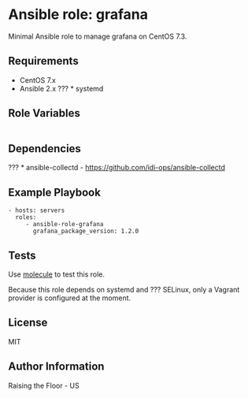 Ansible role: grafana
=========

Minimal Ansible role to manage grafana on CentOS 7.3.

Requirements
------------

 * CentOS 7.x
 * Ansible 2.x
 ??? * systemd

Role Variables
--------------

```
```

Dependencies
------------

??? * ansible-collectd - https://github.com/idi-ops/ansible-collectd

Example Playbook
----------------

    - hosts: servers
      roles:
         - ansible-role-grafana
           grafana_package_version: 1.2.0

Tests
-----

Use [molecule](https://github.com/metacloud/molecule) to test this role.

Because this role depends on systemd and ??? SELinux, only a Vagrant provider is configured at the moment.

License
-------

MIT

Author Information
------------------

Raising the Floor - US
